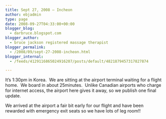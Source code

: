 ```yaml
---
title: Sept 27, 2008 – Incheon
author: ebjadmin
type: page
date: 2008-09-27T04:33:00+00:00
blogger_blog:
  - darbruce.blogspot.com
blogger_author:
  - bruce jackson registered massage therapist
blogger_permalink:
  - /2008/09/sept-27-2008-incheon.html
blogger_internal:
  - /feeds/4129116865024916207/posts/default/4821879457317827874

---
```

It&#8217;s 1:30pm in Korea.&nbsp; We are sitting at the airport terminal waiting for a flight home.&nbsp; We board in about 25minutes.&nbsp; Unlike Canadian airports who charge for internet access, the airport here gives it away, so we publish one final update.

We arrived at the airport a fair bit early for our flight and have been rewarded with emergency exit seats so we have lots of leg room!!